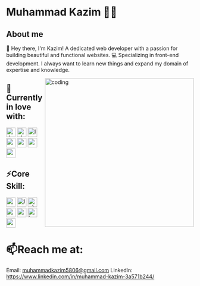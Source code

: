# Muhammad Kazim 🧑‍💻

## About me
👋 Hey there, I'm Kazim! A dedicated web developer with a passion for building beautiful and functional websites. 💻 Specializing in front-end development. I always want to learn new things and expand my domain of expertise and knowledge.

<img src="https://cdn.dribbble.com/users/1162077/screenshots/3848914/programmer.gif" align="right" alt="coding" width="400"/>

## 🔭Currently in love with:
<img src="https://img.shields.io/badge/javascript-282C34?logo=javascript&logoColor=F7DF1E" alt="Javascript logo" title="javacript" height="25"/>
<img src="https://img.shields.io/badge/php-282C34?logo=php&logoColor=AEB2D5" alt="php logo" title="php" height="25"/>
<img src="https://img.shields.io/badge/laravel-282C34?logo=laravel&logoColor=F05340" alt="laravel logo" title="laravel" height="25"/>
<img src="https://img.shields.io/badge/node.js-282C34?logo=node.js&logoColor=68A063" alt="node js logo" title="node js" height="25"/>
<img src="https://img.shields.io/badge/Express-282C34?logo=Express&logoColor=FFFFFF" alt="express js logo" title="express js" height="25"/>
<img src="https://1000logos.net/wp-content/uploads/2020/08/MySQL-Logo.png" alt="mysql logo" title="mysql" height="25"/>
<img src="https://img.shields.io/badge/MongoDB-282C34?logo=mongodb&logoColor=47A428" alt="mongodb logo" title="mongodb" height="25"/>

## ⚡Core Skill:
<img src="https://img.shields.io/badge/React-282C34?logo=react&logoColor=61DAFB" alt="react logo" title="react" height="25"/>
<img src="https://img.shields.io/badge/laravel-282C34?logo=laravel&logoColor=F05340" alt="laravel logo" title="laravel" height="25"/>
<img src="https://img.shields.io/badge/Git-282C34?logo=git&logoColor=F05032" alt="git logo" title="git" height="25"/>
<img src="https://img.shields.io/badge/CSS-282C34?logo=C&logoColor=89CFF8" alt="css logo" title="css" height="25"/>
<img src="https://img.shields.io/badge/Materail%20UI-282C34?logo=mui&logoColor=1F51FF" alt="mui logo" title="material ui" height="25"/>
<img src="https://img.shields.io/badge/Bootstrap-282C34?logo=bootstrap&logoColor=563d7c" alt="bootstrap logo" title="bootstrap" height="25"/>
<img src="https://1000logos.net/wp-content/uploads/2020/08/MySQL-Logo.png" alt="mysql logo" title="mysql" height="25"/>

# 📫Reach me at:
Email: muhammadkazim5806@gmail.com
Linkedin: https://www.linkedin.com/in/muhammad-kazim-3a571b244/



